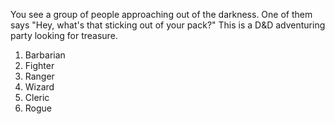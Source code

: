 You see a group of people approaching out of the darkness. One of them says "Hey, what's that sticking out of your pack?" This is a D&D adventuring party looking for treasure. 
1. Barbarian
2. Fighter
3. Ranger
4. Wizard
5. Cleric
6. Rogue